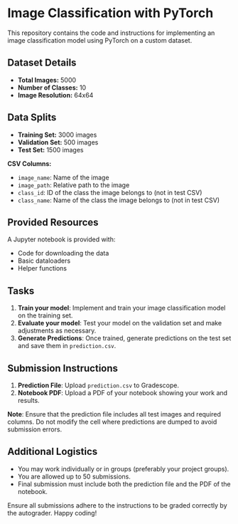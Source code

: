 # Image Classification with PyTorch

This repository contains the code and instructions for implementing an image classification model using PyTorch on a custom dataset.

## Dataset Details
- **Total Images:** 5000
- **Number of Classes:** 10
- **Image Resolution:** 64x64

## Data Splits
- **Training Set:** 3000 images
- **Validation Set:** 500 images
- **Test Set:** 1500 images

**CSV Columns:**
- `image_name`: Name of the image
- `image_path`: Relative path to the image
- `class_id`: ID of the class the image belongs to (not in test CSV)
- `class_name`: Name of the class the image belongs to (not in test CSV)

## Provided Resources
A Jupyter notebook is provided with:
- Code for downloading the data
- Basic dataloaders
- Helper functions

## Tasks
1. **Train your model**: Implement and train your image classification model on the training set.
2. **Evaluate your model**: Test your model on the validation set and make adjustments as necessary.
3. **Generate Predictions**: Once trained, generate predictions on the test set and save them in `prediction.csv`.

## Submission Instructions
1. **Prediction File**: Upload `prediction.csv` to Gradescope.
2. **Notebook PDF**: Upload a PDF of your notebook showing your work and results.

**Note**: Ensure that the prediction file includes all test images and required columns. Do not modify the cell where predictions are dumped to avoid submission errors.

## Additional Logistics
- You may work individually or in groups (preferably your project groups).
- You are allowed up to 50 submissions.
- Final submission must include both the prediction file and the PDF of the notebook.

Ensure all submissions adhere to the instructions to be graded correctly by the autograder. Happy coding!


